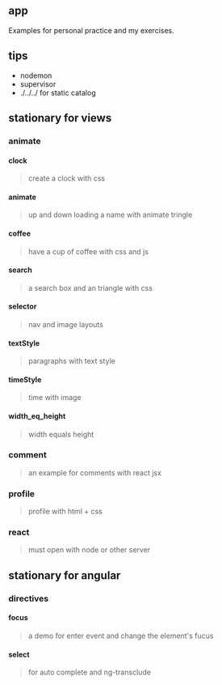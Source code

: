 ## app
Examples for personal practice and my exercises.

## tips
* nodemon
* supervisor
* ./../../ for static catalog

## stationary for views
### animate
#### clock
> create a clock with css

#### animate
> up and down
  loading
  a name with animate
  tringle

#### coffee
> have a cup of coffee with css and js

#### search
> a search box and an triangle with css

#### selector
> nav and image layouts

#### textStyle
> paragraphs with text style

#### timeStyle
> time with image

#### width_eq_height
> width equals height

### comment
> an example for comments with react jsx

### profile
> profile with html + css

### react
> must open with node or other server

## stationary for angular
### directives
#### focus
> a demo for enter event and change the element's fucus

#### select
> for auto complete and ng-transclude